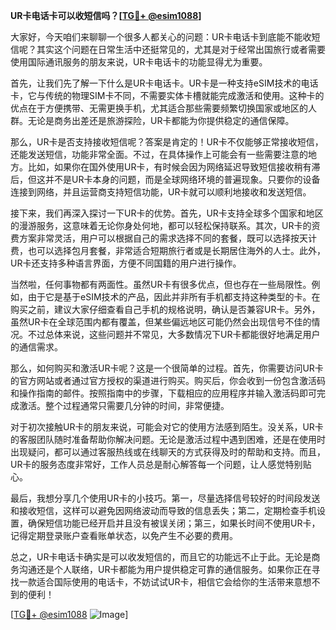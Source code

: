 **UR卡电话卡可以收短信吗？[[TG💪+ @esim1088](https://t.me/s/esim1088)]**

大家好，今天咱们来聊聊一个很多人都关心的问题：UR卡电话卡到底能不能收短信呢？其实这个问题在日常生活中还挺常见的，尤其是对于经常出国旅行或者需要使用国际通讯服务的朋友来说，UR卡电话卡的功能显得尤为重要。

首先，让我们先了解一下什么是UR卡电话卡。UR卡是一种支持eSIM技术的电话卡，它与传统的物理SIM卡不同，不需要实体卡槽就能完成激活和使用。这种卡的优点在于方便携带、无需更换手机，尤其适合那些需要频繁切换国家或地区的人群。无论是商务出差还是旅游探险，UR卡都能为你提供稳定的通信保障。

那么，UR卡是否支持接收短信呢？答案是肯定的！UR卡不仅能够正常接收短信，还能发送短信，功能非常全面。不过，在具体操作上可能会有一些需要注意的地方。比如，如果你在国外使用UR卡，有时候会因为网络延迟导致短信接收稍有滞后，但这并不是UR卡本身的问题，而是全球网络环境的普遍现象。只要你的设备连接到网络，并且运营商支持短信功能，UR卡就可以顺利地接收和发送短信。

接下来，我们再深入探讨一下UR卡的优势。首先，UR卡支持全球多个国家和地区的漫游服务，这意味着无论你身处何地，都可以轻松保持联系。其次，UR卡的资费方案非常灵活，用户可以根据自己的需求选择不同的套餐，既可以选择按天计费，也可以选择包月套餐，非常适合短期旅行者或是长期居住海外的人士。此外，UR卡还支持多种语言界面，方便不同国籍的用户进行操作。

当然啦，任何事物都有两面性。虽然UR卡有很多优点，但也存在一些局限性。例如，由于它是基于eSIM技术的产品，因此并非所有手机都支持这种类型的卡。在购买之前，建议大家仔细查看自己手机的规格说明，确认是否兼容UR卡。另外，虽然UR卡在全球范围内都有覆盖，但某些偏远地区可能仍然会出现信号不佳的情况。不过总体来说，这些问题并不常见，大多数情况下UR卡都能很好地满足用户的通信需求。

那么，如何购买和激活UR卡呢？这是一个很简单的过程。首先，你需要访问UR卡的官方网站或者通过官方授权的渠道进行购买。购买后，你会收到一份包含激活码和操作指南的邮件。按照指南中的步骤，下载相应的应用程序并输入激活码即可完成激活。整个过程通常只需要几分钟的时间，非常便捷。

对于初次接触UR卡的朋友来说，可能会对它的使用方法感到陌生。没关系，UR卡的客服团队随时准备帮助你解决问题。无论是激活过程中遇到困难，还是在使用时出现疑问，都可以通过客服热线或在线聊天的方式获得及时的帮助和支持。而且，UR卡的服务态度非常好，工作人员总是耐心解答每一个问题，让人感觉特别贴心。

最后，我想分享几个使用UR卡的小技巧。第一，尽量选择信号较好的时间段发送和接收短信，这样可以避免因网络波动而导致的信息丢失；第二，定期检查手机设置，确保短信功能已经开启并且没有被误关闭；第三，如果长时间不使用UR卡，记得定期登录账户查看账单状态，以免产生不必要的费用。

总之，UR卡电话卡确实是可以收发短信的，而且它的功能远不止于此。无论是商务沟通还是个人联络，UR卡都能为用户提供稳定可靠的通信服务。如果你正在寻找一款适合国际使用的电话卡，不妨试试UR卡，相信它会给你的生活带来意想不到的便利！

[[TG💪+ @esim1088](https://t.me/s/esim1088) ![Image](https://i.postimg.cc/4NQfJmqS/Snipaste-2025-05-13-00-14-12.png)]